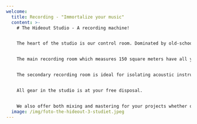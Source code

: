 ```yaml
---
welcome:
  title: Recording - "Immortalize your music"
  content: >-
    # T﻿he Hideout Studio - A recording machine!


    The heart of the studio is our control room. Dominated by old-school analogue equipment combined with modern hardware and software. 


    The main recording room which measures 150 square meters have all your heart might desire including old Vox and Fender amplifiers as well as our 1896 Steinway & Sons B211 grand piano.


    The secondary recording room is ideal for isolating acoustic instruments or vocals during full band recording sessions. 


    All gear in the studio is at your free disposal.


    We also offer both mixing and mastering for your projects whether or not your recording has been done in-house.
  image: /img/foto-the-hideout-3-studiet.jpeg
---
```

